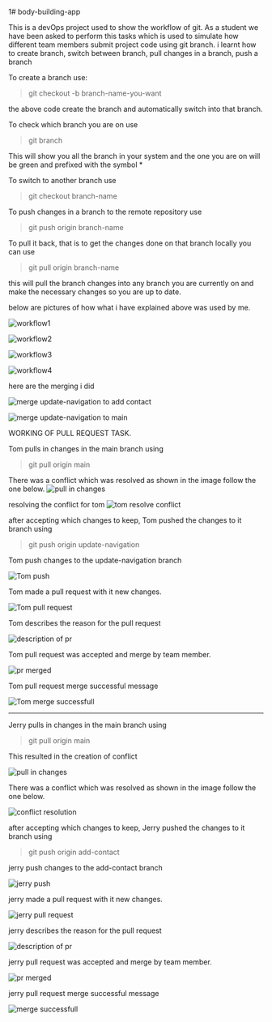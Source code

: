 1# body-building-app

This is a devOps project used to show the workflow of git.
As a student we have been asked to perform this tasks which is used to simulate how different team members 
submit project code using git branch. i learnt how to create branch, switch between branch, pull changes in a branch,
push a branch

To create a branch use: 
> git checkout -b branch-name-you-want

the above code create the branch and automatically switch into that branch.

To check which branch you are on use 
> git branch 

This will show you all the branch in your system and the one you are on will be green and prefixed with the symbol *

To switch to another branch use 
> git checkout branch-name

To push changes in a branch to the remote repository use 
> git push origin branch-name

To pull it back, that is to get the changes done on that branch locally you can use 

> git pull origin branch-name

this will pull the branch changes into any branch you are currently on and make the necessary changes so you are up to date.

below are pictures of how what i have explained above was used by me.

![workflow1](./images/git-workflow-1.png)

![workflow2](./images/git-workflow-2.png)

![workflow3](./images/git-workflow-3.png)

![workflow4](./images/git-workflow-4.png)

here are the merging i did

![merge update-navigation to add contact](./images/update-navigation-merge.png)

![merge update-navigation to main](./images/merge-nav-to-main.png)


WORKING OF PULL REQUEST TASK.

Tom pulls in changes in the main branch using 
> git pull origin main

There was a conflict which was resolved as shown in the image follow  the one below.
![pull in changes](./images/Tom-conflict-pulling-main.png)

resolving the conflict for tom
![tom resolve conflict](./images/Tom-accept-change.png)

after accepting which changes to keep, Tom pushed the changes to it branch using 
>git push origin update-navigation

Tom push changes to the update-navigation branch

![Tom push](./images/tom-push-changes-to-it-branch.png)

Tom made a pull request with it new changes.

![Tom pull request](./images/Tom-pull-request.png)

Tom describes the reason for the pull request

![description of pr](./images/Tom-description.png)

Tom pull request was accepted and merge by team member.

![pr merged](./images/Tom-requesting%20merge.png)

Tom pull request merge successful message

![Tom merge successfull](./images/Tom-pull-request-successful-message.png)

----------------------------------------------------------

Jerry pulls in changes in the main branch using 
> git pull origin main

This resulted in the creation of conflict

![pull in changes](./images/jerry-branch-has-conflict.png)

There was a conflict which was resolved as shown in the image follow  the one below.

![conflict resolution](./images/jerry-conflict-resolution.png)

after accepting which changes to keep, Jerry pushed the changes to it branch using 
>git push origin add-contact

jerry push changes to the add-contact branch

![jerry push](./images/jerry-push-changes.png)

jerry made a pull request with it new changes.

![jerry pull request](./images/pull-request-for-jerry.png)

jerry describes the reason for the pull request

![description of pr](./images/jerry-pr-description.png)

jerry pull request was accepted and merge by team member.

![pr merged](./images/merging-pr-for-jerry.png)

jerry pull request merge successful message

![merge successfull](./images/merge-message-of-jerry-pr.png)

